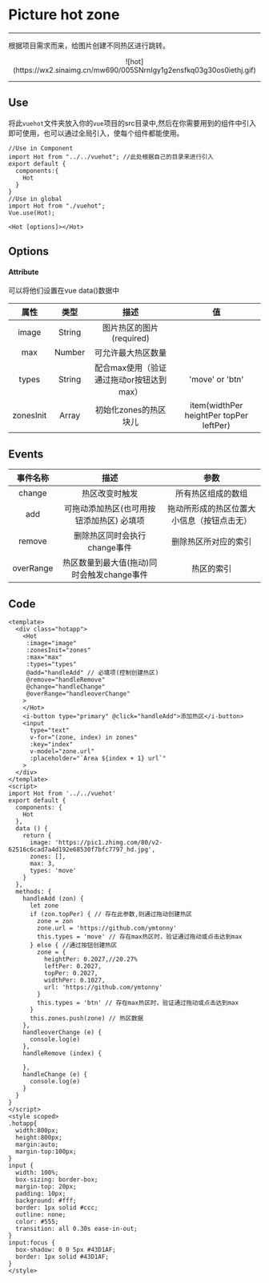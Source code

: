 ﻿# Picture hot zone

---
根据项目需求而来，给图片创建不同热区进行跳转。
<center>![hot](https://wx2.sinaimg.cn/mw690/005SNrnIgy1g2ensfkq03g30os0iethj.gif)</center>

---
## Use
将此`vuehot`文件夹放入你的`vue`项目的src目录中,然后在你需要用到的组件中引入即可使用，也可以通过全局引入，使每个组件都能使用。
``` breach
//Use in Component
import Hot from "../../vuehot"; //此处根据自己的目录来进行引入
export default {
  components:{
    Hot
  }
}
//Use in global
import Hot from "./vuehot";
Vue.use(Hot);

<Hot [options]></Hot>
```
## Options
#### Attribute
可以将他们设置在vue data()数据中

| 属性 | 类型 | 描述 | 值 |
| :-:  | :-:  | :-:  | :-: |
| image| String | 图片热区的图片(required) | |
| max | Number | 可允许最大热区数量 |  |
| types | String | 配合max使用（验证通过拖动or按钮达到max）| 'move' or 'btn' |
| zonesInit  | Array | 初始化zones的热区块儿 | item(widthPer heightPer topPer leftPer) |

## Events

| 事件名称 | 描述 | 参数 |
| :-:      | :-:  | :-:  |
| change   | 热区改变时触发 | 所有热区组成的数组 |
| add     | 可拖动添加热区(也可用按钮添加热区) 必填项 | 拖动所形成的热区位置大小信息（按钮点击无） |
| remove  | 删除热区同时会执行change事件 | 删除热区所对应的索引 |
| overRange | 热区数量到最大值(拖动)同时会触发change事件 | 热区的索引 |

## Code
``` breach
<template>
  <div class="hotapp">
    <Hot
     :image="image"
     :zonesInit="zones"
     :max="max"
     :types="types"
     @add="handleAdd" // 必填项(控制创建热区)
     @remove="handleRemove"
     @change="handleChange"
     @overRange="handleoverChange"
    >
    </Hot>
    <i-button type="primary" @click="handleAdd">添加热区</i-button>
    <input
      type="text"
      v-for="(zone, index) in zones"
      :key="index"
      v-model="zone.url"
      :placeholder="`Area ${index + 1} url`"
    >
  </div>
</template>
<script>
import Hot from '../../vuehot'
export default {
  components: {
    Hot
  },
  data () {
    return {
      image: 'https://pic1.zhimg.com/80/v2-62516c6cad7a4d192e68530f7bfc7797_hd.jpg',
      zones: [],
      max: 3,
      types: 'move'
    }
  },
  methods: {
    handleAdd (zon) {
      let zone
      if (zon.topPer) { // 存在此参数,则通过拖动创建热区
        zone = zon
        zone.url = 'https://github.com/ymtonny'
        this.types = 'move' // 存在max热区时，验证通过拖动或点击达到max
      } else { //通过按钮创建热区
        zone = {
          heightPer: 0.2027,//20.27%
          leftPer: 0.2027,
          topPer: 0.2027,
          widthPer: 0.1027,
          url: 'https://github.com/ymtonny'
        }
        this.types = 'btn' // 存在max热区时，验证通过拖动或点击达到max
      }
      this.zones.push(zone) // 热区数据
    },
    handleoverChange (e) {
      console.log(e)
    },
    handleRemove (index) {
    
    },
    handleChange (e) {
      console.log(e)
    }
  }
}
</script>
<style scoped>
.hotapp{
  width:800px;
  height:800px;
  margin:auto;
  margin-top:100px;
}
input {
  width: 100%;
  box-sizing: border-box;
  margin-top: 20px;
  padding: 10px;
  background: #fff;
  border: 1px solid #ccc;
  outline: none;
  color: #555;
  transition: all 0.30s ease-in-out;
}
input:focus {
  box-shadow: 0 0 5px #43D1AF;
  border: 1px solid #43D1AF;
}
</style>
```
